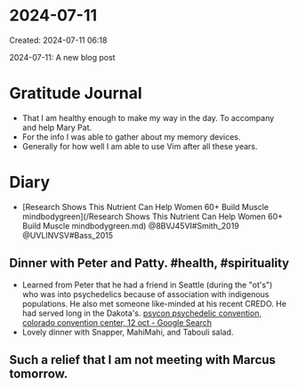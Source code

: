 # 2024-07-11
Created: 2024-07-11 06:18

2024-07-11: A new blog post

# Gratitude Journal 
- That I am healthy enough to make my way in the day. To accompany and help Mary Pat.
- For the info I was able to gather about my memory devices.
- Generally for how well I am able to use Vim after all these years.
# Diary 
- [Research Shows This Nutrient Can Help Women 60+ Build Muscle  mindbodygreen](/Research Shows This Nutrient Can Help Women 60+ Build Muscle  mindbodygreen.md)
@8BVJ45VI#Smith_2019
@UVLINVSV#Bass_2015

## Dinner with Peter and Patty. #health, #spirituality

- Learned from Peter that he had a friend in Seattle (during the "ot's") who was into psychedelics because of association with indigenous populations. He also met someone like-minded at his recent CREDO. He had served long in the Dakota's.  [psycon psychedelic convention, colorado convention center, 12 oct - Google Search](https://www.google.com/search?q=psycon+psychedelic+convention,+colorado+convention+center,+12+oct&rlz=1CAVKUG_enUS1102US1102&oq=denver+&gs_lcrp=EgZjaHJvbWUqBggBEEUYOzIGCAAQRRg5MgYIARBFGDsyBggCEEUYOzIGCAMQRRg7MgYIBBBFGDsyBggFEEUYPDIGCAYQRRhB0gEINzM0MmowajeoAgCwAgA&sourceid=chrome&ie=UTF-8&si=ACC90nwLLwns5sISZcdzuISy7t-NHozt8Cbt6G3WNQfC9ekAgC9gWo_UbeiOdf6Chok7FVyeGxE-faOBHX8CHQRlhOj804qDQ_5AuGMXVAw-l-P62IsJleRF9m21B1f66lWDG5ANaH9LmOwauvktvc60xmCdP0PIwtvHEPkFvxRTqbwMAKt4Biz2OmodTbOM40J2jdemTXwXF0VLSZh9ORf1fYt59byIDJuZgizLPveMAqNeDhm0qgFkUR0hV3o-IuQ8t4B8G-y-&source=ev.im&sa=X&ved=2ahUKEwii7-zbuaCHAxXOTTABHXmzBFQQsdoCegQIMBAB#&sxsrf=ADLYWIJukikJlXxDbRNjXoan60SIRmXpvQ:1720751190921 "psycon psychedelic convention, colorado convention center, 12 oct - Google Search")
- Lovely dinner with Snapper, MahiMahi, and Tabouli salad. 

## Such a relief that I am not meeting with Marcus tomorrow.
